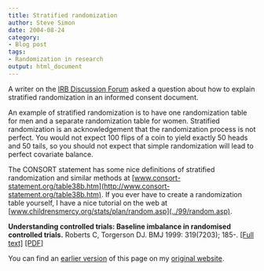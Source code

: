 ```yaml
---
title: Stratified randomization
author: Steve Simon
date: 2004-08-24
category:
- Blog post
tags:
- Randomization in research
output: html_document
---
```

A writer on the [IRB Discussion Forum](http://www.irbforum.org/) asked a
question about how to explain stratified randomization in an informed
consent document.

An example of stratified randomization is to have one randomization
table for men and a separate randomization table for women. Stratified
randomization is an acknowledgement that the randomization process is
not perfect. You would not expect 100 flips of a coin to yield exactly
50 heads and 50 tails, so you should not expect that simple
randomization will lead to perfect covariate balance.

The CONSORT statement has some nice definitions of stratified
randomization and similar methods at
[www.consort-statement.org/table38b.htm](http://www.consort-statement.org/table38b.htm).
If you ever have to create a randomization table yourself, I have a nice
tutorial on the web at
[www.childrensmercy.org/stats/plan/random.asp](../99/random.asp).

**Understanding controlled trials: Baseline imbalance in randomised
controlled trials.** Roberts C, Torgerson DJ. BMJ 1999: 319(7203); 185-.
[\[Full text\]](http://bmj.com/cgi/content/full/319/7203/185)
[\[PDF\]](http://bmj.com/cgi/reprint/319/7203/185.pdf)

You can find an [earlier version](http://www.pmean.com/04/StratifiedRandomization.html) of this page on my [original website](http://www.pmean.com/original_site.html).
